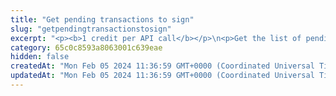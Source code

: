 ```yaml
---
title: "Get pending transactions to sign"
slug: "getpendingtransactionstosign"
excerpt: "<p><b>1 credit per API call</b></p>\n<p>Get the list of pending transactions to sign and broadcast using <a href=\"https://github.com/tatumio/tatum-kms\" target=\"_blank\">KMS</a>.</p>"
category: 65c0c8593a8063001c639eae
hidden: false
createdAt: "Mon Feb 05 2024 11:36:59 GMT+0000 (Coordinated Universal Time)"
updatedAt: "Mon Feb 05 2024 11:36:59 GMT+0000 (Coordinated Universal Time)"
---
```

